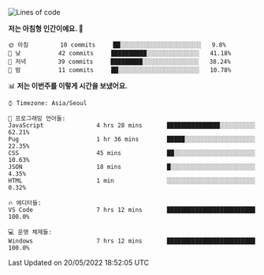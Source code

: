 <!--START_SECTION:waka-->

![Lines of code](https://img.shields.io/badge/%EC%A0%80%EB%8A%94%20%EC%97%AC%ED%83%9C%EA%B9%8C%EC%A7%80%20-54%20Thousand%20%EC%A4%84%EC%9D%98%20%EC%BD%94%EB%93%9C%EB%A5%BC%20%EC%9E%91%EC%84%B1%ED%96%88%EC%96%B4%EC%9A%94.-blue)

**저는 아침형 인간이에요. 🐤** 

```text
🌞 아침         10 commits     ██░░░░░░░░░░░░░░░░░░░░░░░   9.8% 
🌆 낮　         42 commits     ██████████░░░░░░░░░░░░░░░   41.18% 
🌃 저녁         39 commits     █████████░░░░░░░░░░░░░░░░   38.24% 
🌙 밤　         11 commits     ██░░░░░░░░░░░░░░░░░░░░░░░   10.78%

```


📊 **저는 이번주를 이렇게 시간을 보냈어요.** 

```text
⌚︎ Timezone: Asia/Seoul

💬 프로그래밍 언어들: 
JavaScript               4 hrs 28 mins       ███████████████░░░░░░░░░░   62.21% 
Pug                      1 hr 36 mins        █████░░░░░░░░░░░░░░░░░░░░   22.35% 
CSS                      45 mins             ██░░░░░░░░░░░░░░░░░░░░░░░   10.63% 
JSON                     18 mins             █░░░░░░░░░░░░░░░░░░░░░░░░   4.35% 
HTML                     1 min               ░░░░░░░░░░░░░░░░░░░░░░░░░   0.32%

🔥 에디터들: 
VS Code                  7 hrs 12 mins       █████████████████████████   100.0%

💻 운영 체제들: 
Windows                  7 hrs 12 mins       █████████████████████████   100.0%

```


 Last Updated on 20/05/2022 18:52:05 UTC
<!--END_SECTION:waka-->
